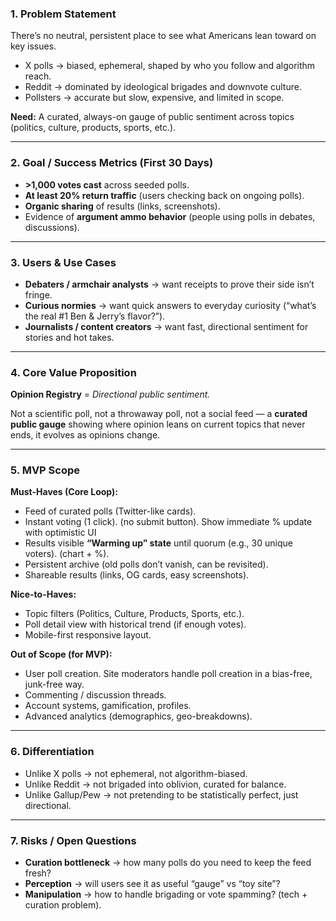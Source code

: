 ### **1. Problem Statement**

There’s no neutral, persistent place to see what Americans lean toward on key issues.

- X polls → biased, ephemeral, shaped by who you follow and algorithm reach.
- Reddit → dominated by ideological brigades and downvote culture.
- Pollsters → accurate but slow, expensive, and limited in scope.

**Need:** A curated, always-on gauge of public sentiment across topics (politics, culture, products, sports, etc.).

---

### **2. Goal / Success Metrics (First 30 Days)**

- **>1,000 votes cast** across seeded polls.
- **At least 20% return traffic** (users checking back on ongoing polls).
- **Organic sharing** of results (links, screenshots).
- Evidence of **argument ammo behavior** (people using polls in debates, discussions).

---

### **3. Users & Use Cases**

- **Debaters / armchair analysts** → want receipts to prove their side isn’t fringe.
- **Curious normies** → want quick answers to everyday curiosity (“what’s the real #1 Ben & Jerry’s flavor?”).
- **Journalists / content creators** → want fast, directional sentiment for stories and hot takes.

---

### **4. Core Value Proposition**

**Opinion Registry** = _Directional public sentiment._

Not a scientific poll, not a throwaway poll, not a social feed — a **curated public gauge** showing where opinion leans on current topics that never ends, it evolves as opinions change.

---

### **5. MVP Scope**

**Must-Haves (Core Loop):**

- Feed of curated polls (Twitter-like cards).
- Instant voting (1 click). (no submit button). Show immediate % update with optimistic UI
- Results visible **“Warming up” state** until quorum (e.g., 30 unique voters). (chart + %).
- Persistent archive (old polls don’t vanish, can be revisited).
- Shareable results (links, OG cards, easy screenshots).

**Nice-to-Haves:**

- Topic filters (Politics, Culture, Products, Sports, etc.).
- Poll detail view with historical trend (if enough votes).
- Mobile-first responsive layout.

**Out of Scope (for MVP):**

- User poll creation. Site moderators handle poll creation in a bias-free, junk-free way.
- Commenting / discussion threads.
- Account systems, gamification, profiles.
- Advanced analytics (demographics, geo-breakdowns).

---

### **6. Differentiation**

- Unlike X polls → not ephemeral, not algorithm-biased.
- Unlike Reddit → not brigaded into oblivion, curated for balance.
- Unlike Gallup/Pew → not pretending to be statistically perfect, just directional.

---

### **7. Risks / Open Questions**

- **Curation bottleneck** → how many polls do you need to keep the feed fresh?
- **Perception** → will users see it as useful “gauge” vs “toy site”?
- **Manipulation** → how to handle brigading or vote spamming? (tech + curation problem).
